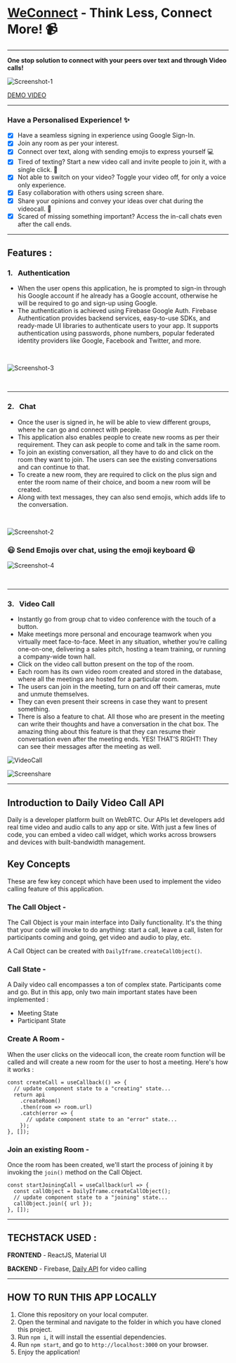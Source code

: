 # [WeConnect](https://weeconnect.netlify.app/) - Think Less, Connect More! :video_camera:

-------------------------------------------------------------------------------------------------------------------------------------------------------------------

<b> One stop solution to connect with your peers over text and through Video calls! </b>

![Screenshot-1](src/images/Screenshot-1.png "Homepage")

[DEMO VIDEO](https://youtu.be/hgWk5h1khms)

-------------------------------------------------------------------------------------------------------------------------------------------------------------------

### Have a Personalised Experience!  :sparkles:
- [x] Have a seamless signing in experience using Google Sign-In.
- [x] Join any room as per your interest.
- [x] Connect over text, along with sending emojis to express yourself :computer:
- [x] Tired of texting? Start a new video call and invite people to join it, with a single click. :couple:
- [x] Not able to switch on your video? Toggle your video off, for only a voice only experience.  
- [x] Easy collaboration with others using screen share. 
- [x] Share your opinions and convey your ideas over chat during the videocall. :calling:
- [x] Scared of missing something important? Access the in-call chats even after the call ends.

---------------------------------------------------------------------------------------------------------------------------------------------------------------------

## Features : 
### 1. &nbsp; Authentication

- When the user opens this application, he is prompted to sign-in through his Google account if he already has a Google account, otherwise he will be required to go and sign-up using Google. 
- The authentication is achieved using Firebase Google Auth. Firebase Authentication provides backend services, easy-to-use SDKs, and ready-made UI libraries to authenticate users to your app. It supports authentication using passwords, phone numbers, popular federated identity providers like Google, Facebook and Twitter, and more.
<br/>

![Screenshot-3](src/images/Screenshot-3.jpg "Authentication")

<br/>

----------------------------------------------------------------------------------------------------------------------------------------------------------------------

### 2. &nbsp; Chat
- Once the user is signed in, he will be able to view different groups, where he can go and connect with people.
- This application also enables people to create new rooms as per their requirement. They can ask people to come and talk in the same room. 
- To join an existing conversation, all they have to do and click on the room they want to join. The users can see the existing conversations and can continue to that.
- To create a new room, they are required to click on the plus sign and enter the room name of their choice, and boom a new room will be created.
- Along with text messages, they can also send emojis, which adds life to the conversation.
<br/>

![Screenshot-2](src/images/Screenshot-2.png "Chat")

###  :smiley: Send Emojis over chat, using the emoji keyboard :smiley:

![Screenshot-4](src/images/Screenshot-4.png "Emoji")

<br/>

-------------------------------------------------------------------------------------------------------------------------------------------------------------------

### 3. &nbsp; Video Call
- Instantly go from group chat to video conference with the touch of a button.
- Make meetings more personal and encourage teamwork when you virtually meet face-to-face. Meet in any situation, whether you’re calling one-on-one, delivering a sales pitch, hosting a team training, or running a company-wide town hall.
- Click on the video call button present on the top of the room.
- Each room has its own video room created and stored in the database, where all the meetings are hosted for a particular room.
- The users can join in the meeting, turn on and off their cameras, mute and unmute themselves.
- They can even present their screens in case they want to present something.
- There is also a feature to chat. All those who are present in the meeting can write their thoughts and have a conversation in the chat box. The amazing thing about this feature is that they can resume their conversation even after the meeting ends. YES! THAT’S RIGHT! They can see their messages after the meeting as well.

![VideoCall](src/images/VideoCall.jpeg "VideoCall")

![Screenshare](src/images/Screenshare.png "Screenshare")


-------------------------------------------------------------------------------------------------------------------------------------------------------------------

## Introduction to Daily Video Call API

Daily is a developer platform built on WebRTC. Our APIs let developers add real time video and audio calls to any app or site. With just a few lines of code, you can embed a video call widget, which works across browsers and devices with built-bandwidth management.

## Key Concepts 

These are few key concept which have been used to implement the video calling feature of this application.

### The Call Object - 
The Call Object is your main interface into Daily functionality. It's the thing that your code will invoke to do anything: start a call, leave a call, listen for participants coming and going, get video and audio to play, etc.

A Call Object can be created with ```DailyIframe.createCallObject()```.

### Call State -
A Daily video call encompasses a ton of complex state. Participants come and go. But in this app, only two main important states have been implemented :
- Meeting State
- Participant State

### Create A Room -

When the user clicks on the videocall icon, the create room function will be called and will create a new room for the user to host a meeting. Here's how it works :

    const createCall = useCallback(() => {
      // update component state to a "creating" state...
      return api
        .createRoom()
        .then(room => room.url)
        .catch(error => {
          // update component state to an "error" state...
        });
    }, []);
    
### Join an existing Room -

Once the room has been created, we'll start the process of joining it by invoking the ```join()``` method on the Call Object.

    const startJoiningCall = useCallback(url => {
      const callObject = DailyIframe.createCallObject();
      // update component state to a "joining" state...
      callObject.join({ url });
    }, []);
    

-------------------------------------------------------------------------------------------------------------------------------------------------------------------

## TECHSTACK USED :

**FRONTEND** - ReactJS, Material UI

**BACKEND** - Firebase, [Daily API](https://www.daily.co/) for video calling 

-------------------------------------------------------------------------------------------------------------------------------------------------------------------

## HOW TO RUN THIS APP LOCALLY

1. Clone this repository on your local computer.
2. Open the terminal and navigate to the folder in which you have cloned this project.
3. Run ```npm i```, it will install the essential dependencies.
4. Run ```npm start```, and go to ```http://localhost:3000``` on your browser.
5. Enjoy the application! 
